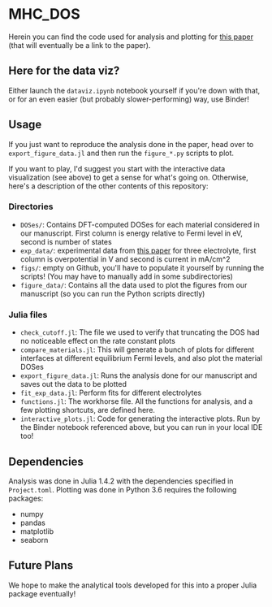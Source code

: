# MHC_DOS

Herein you can find the code used for analysis and plotting for [this paper](link_eventually) (that will eventually be a link to the paper).

## Here for the data viz?
Either launch the `dataviz.ipynb` notebook yourself if you're down with that, or for an even easier (but probably slower-performing) way, use Binder!

## Usage
If you just want to reproduce the analysis done in the paper, head over to `export_figure_data.jl` and then run the `figure_*.py` scripts to plot.

If you want to play, I'd suggest you start with the interactive data visualization (see above) to get a sense for what's going on. Otherwise, here's a description of the other contents of this repository:

### Directories
* `DOSes/`: Contains DFT-computed DOSes for each material considered in our manuscript. First column is energy relative to Fermi level in eV, second is number of states
* `exp_data/`: experimental data from [this paper](https://pubs.acs.org/doi/abs/10.1021/acsenergylett.0c00031) for three electrolyte, first column is overpotential in V and second is current in mA/cm^2
* `figs/`: empty on Github, you'll have to populate it yourself by running the scripts! (You may have to manually add in some subdirectories)
* `figure_data/`: Contains all the data used to plot the figures from our manuscript (so you can run the Python scripts directly)

### Julia files
* `check_cutoff.jl`: The file we used to verify that truncating the DOS had no noticeable effect on the rate constant plots
* `compare_materials.jl`: This will generate a bunch of plots for different interfaces at different equilibrium Fermi levels, and also plot the material DOSes
* `export_figure_data.jl`: Runs the analysis done for our manuscript and saves out the data to be plotted
* `fit_exp_data.jl`: Perform fits for different electrolytes
* `functions.jl`: The workhorse file. All the functions for analysis, and a few plotting shortcuts, are defined here.
* `interactive_plots.jl`: Code for generating the interactive plots. Run by the Binder notebook referenced above, but you can run in your local IDE too!

## Dependencies
Analysis was done in Julia 1.4.2 with the dependencies specified in `Project.toml`. Plotting was done in Python 3.6 requires the following packages:
* numpy
* pandas
* matplotlib
* seaborn

## Future Plans
We hope to make the analytical tools developed for this into a proper Julia package eventually!
